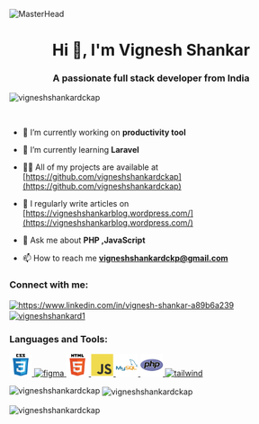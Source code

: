 ![MasterHead](https://www.gyanvihar.org:3001/uploads/1630053356860mbahead.jpg)
<h1 align="center">Hi 👋, I'm Vignesh Shankar</h1>
<h3 align="center">A passionate full stack developer from India</h3>

<p align="left"> <img src="https://komarev.com/ghpvc/?username=vigneshshankardckap&label=Profile%20views&color=0e75b6&style=flat" alt="vigneshshankardckap" /> </p>

<p align="left"> <a href="https://twitter.com/" target="blank"><img src="https://img.shields.io/twitter/follow/?logo=twitter&style=for-the-badge" alt="" /></a> </p>

- 🔭 I’m currently working on **productivity tool**

- 🌱 I’m currently learning **Laravel**

- 👨‍💻 All of my projects are available at [https://github.com/vigneshshankardckap](https://github.com/vigneshshankardckap)

- 📝 I regularly write articles on [https://vigneshshankarblog.wordpress.com/](https://vigneshshankarblog.wordpress.com/)

- 💬 Ask me about **PHP ,JavaScript**

- 📫 How to reach me **vigneshshankardckp@gmail.com**

<h3 align="left">Connect with me:</h3>
<p align="left">
<a href="https://linkedin.com/in/https://www.linkedin.com/in/vignesh-shankar-a89b6a239" target="blank"><img align="center" src="https://raw.githubusercontent.com/rahuldkjain/github-profile-readme-generator/master/src/images/icons/Social/linked-in-alt.svg" alt="https://www.linkedin.com/in/vignesh-shankar-a89b6a239" height="30" width="40" /></a>
<a href="https://www.hackerrank.com/vigneshshankard1" target="blank"><img align="center" src="https://raw.githubusercontent.com/rahuldkjain/github-profile-readme-generator/master/src/images/icons/Social/hackerrank.svg" alt="vigneshshankard1" height="30" width="40" /></a>
</p>

<h3 align="left">Languages and Tools:</h3>
<p align="left"> <a href="https://www.w3schools.com/css/" target="_blank" rel="noreferrer"> <img src="https://raw.githubusercontent.com/devicons/devicon/master/icons/css3/css3-original-wordmark.svg" alt="css3" width="40" height="40"/> </a> <a href="https://www.figma.com/" target="_blank" rel="noreferrer"> <img src="https://www.vectorlogo.zone/logos/figma/figma-icon.svg" alt="figma" width="40" height="40"/> </a> <a href="https://www.w3.org/html/" target="_blank" rel="noreferrer"> <img src="https://raw.githubusercontent.com/devicons/devicon/master/icons/html5/html5-original-wordmark.svg" alt="html5" width="40" height="40"/> </a> <a href="https://developer.mozilla.org/en-US/docs/Web/JavaScript" target="_blank" rel="noreferrer"> <img src="https://raw.githubusercontent.com/devicons/devicon/master/icons/javascript/javascript-original.svg" alt="javascript" width="40" height="40"/> </a> <a href="https://www.mysql.com/" target="_blank" rel="noreferrer"> <img src="https://raw.githubusercontent.com/devicons/devicon/master/icons/mysql/mysql-original-wordmark.svg" alt="mysql" width="40" height="40"/> </a> <a href="https://www.php.net" target="_blank" rel="noreferrer"> <img src="https://raw.githubusercontent.com/devicons/devicon/master/icons/php/php-original.svg" alt="php" width="40" height="40"/> </a> <a href="https://tailwindcss.com/" target="_blank" rel="noreferrer"> <img src="https://www.vectorlogo.zone/logos/tailwindcss/tailwindcss-icon.svg" alt="tailwind" width="40" height="40"/> </a> </p>

<p><img align="left" src="https://github-readme-stats.vercel.app/api/top-langs?username=vigneshshankardckap&show_icons=true&locale=en&layout=compact" alt="vigneshshankardckap" /></p>

<p>&nbsp;<img align="center" src="https://github-readme-stats.vercel.app/api?username=vigneshshankardckap&show_icons=true&locale=en" alt="vigneshshankardckap" /></p>

<p><img align="center" src="https://github-readme-streak-stats.herokuapp.com/?user=vigneshshankardckap&" alt="vigneshshankardckap" /></p>
